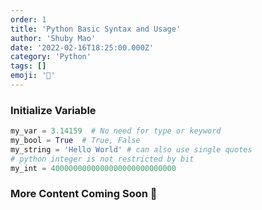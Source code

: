 ```yaml
---
order: 1
title: 'Python Basic Syntax and Usage'
author: 'Shuby Mao'
date: '2022-02-16T18:25:00.000Z'
category: 'Python'
tags: []
emoji: '🐍'
---
```

### Initialize Variable

```python
my_var = 3.14159  # No need for type or keyword
my_bool = True  # True, False
my_string = 'Hello World' # can also use single quotes
# python integer is not restricted by bit
my_int = 4000000000000000000000000000
```

### More Content Coming Soon 🚧